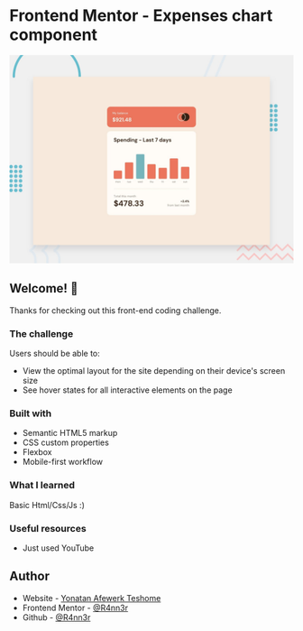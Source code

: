 # Frontend Mentor - Expenses chart component

![Design preview for the Expenses chart component coding challenge](./design/desktop-preview.jpg)

## Welcome! 👋

Thanks for checking out this front-end coding challenge.

### The challenge

Users should be able to:

- View the optimal layout for the site depending on their device's screen size
- See hover states for all interactive elements on the page

### Built with

- Semantic HTML5 markup
- CSS custom properties
- Flexbox
- Mobile-first workflow

### What I learned

Basic Html/Css/Js :)

### Useful resources

- Just used YouTube

## Author

- Website - [Yonatan Afewerk Teshome](#)
- Frontend Mentor - [@R4nn3r](https://www.frontendmentor.io/profile/R4nn3r)
- Github - [@R4nn3r](https://github.com/R4nn3r)
